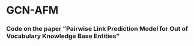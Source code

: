 # GCN-AFM

### Code on the paper "Pairwise Link Prediction Model for Out of Vocabulary Knowledge Base Entities"
